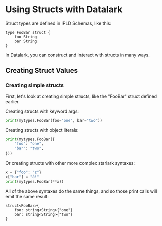 Using Structs with Datalark
===========================

Struct types are defined in IPLD Schemas, like this:

[testmark]:# (hello-structs/schema)
```ipldsch
type FooBar struct {
	foo String
	bar String
}
```

In Datalark, you can construct and interact with structs in many ways.


Creating Struct Values
----------------------

### Creating simple structs

First, let's look at creating simple structs, like the "FooBar" struct defined earlier.

Creating structs with keyword args:

[testmark]:# (hello-structs/create/script.various/kwargs)
```python
print(mytypes.FooBar(foo="one", bar="two"))
```

Creating structs with object literals:

[testmark]:# (hello-structs/create/script.various/objliteral)
```python
print(mytypes.FooBar({
	"foo": "one",
	"bar": "two",
}))
```

Or creating structs with other more complex starlark syntaxes:

[testmark]:# (hello-structs/create/script.various/complex)
```python
x = {"foo": "z"}
x["bar"] = "å!"
print(mytypes.FooBar(**x))
```

All of the above syntaxes do the same things,
and so those print calls will emit the same result:

[testmark]:# (hello-structs/create/output)
```text
struct<FooBar>{
	foo: string<String>{"one"}
	bar: string<String>{"two"}
}
```
